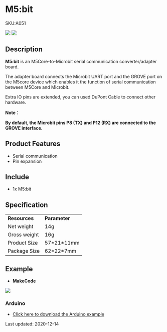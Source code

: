 # M5:bit

<el-tag effect="plain">SKU:A051</el-tag>

<div class="product_pic"><img src="assets/img/product_pics/unit/m5bit/unit_m5bit_01.webp"> <img src="assets/img/product_pics/unit/m5bit/unit_m5bit_02.webp"></div>

## Description

**M5:bit** is an M5Core-to-Microbit serial communication converter/adapter board.

The adapter board connects the Microbit UART port and the GROVE port on the M5core device which enables it the function of serial communication between M5Core and Microbit.

Extra IO pins are extended, you can used DuPont Cable to connect other hardware.

**Note：**

**By default, the Microbit pins P8 (TX) and P12 (RX) are connected to the GROVE interface.**

## Product Features

-  Serial communication
-  Pin expansion

## Include

-  1x M5:bit

## Specification

<table>
   <tr style="font-weight:bold">
      <td>Resources</td>
      <td>Parameter</td>
   </tr>
   <tr>
      <td>Net weight</td>
      <td>14g</td>
   </tr>
   <tr>
      <td>Gross weight</td>
      <td>16g</td>
   </tr>
   <tr>
      <td>Product Size</td>
      <td>57*21*11mm</td>
   </tr>
   <tr>
      <td>Package Size</td>
      <td>62*22*7mm</td>
   </tr>
 </table>

## Example

- **MakeCode**

<img src="assets/img/product_pics/unit/m5bit/m5bit.webp">

### Arduino

- [Click here to download the Arduino example](https://github.com/m5stack/M5Stack/tree/master/examples/Unit/M5BIT)

<el-divider content-position="right">Last updated: 2020-12-14</el-divider>

<script>

   var purchase_link = 'https://m5stack.com/collections/m5-unit/products/m5-bit-iot-classroom-development-board';

   anchor_search(purchase_link);
   scrollFunc();

</script>
